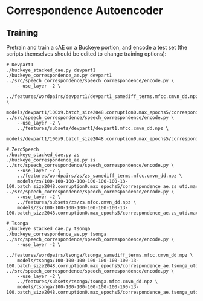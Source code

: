 Correspondence Autoencoder
==========================

Training
--------

Pretrain and train a cAE on a Buckeye portion, and encode a test set (the
scripts themselves should be edited to change training options):

    # Devpart1
    ./buckeye_stacked_dae.py devpart1
    ./buckeye_correspondence_ae.py devpart1
    ../src/speech_correspondence/speech_correspondence/encode.py \
        --use_layer -2 \
        ../features/wordpairs/devpart1/devpart1_samediff_terms.mfcc.cmvn_dd.npz \
        models/devpart1/100x9.batch_size2048.corruption0.max_epochs5/correspondence_ae.devpart1_utd.max_epochs120.reverseTrue.pkl
    ../src/speech_correspondence/speech_correspondence/encode.py \
        --use_layer -2 \
        ../features/subsets/devpart1/devpart1.mfcc.cmvn_dd.npz \
        models/devpart1/100x9.batch_size2048.corruption0.max_epochs5/correspondence_ae.devpart1_utd.max_epochs120.reverseTrue.pkl

    # ZeroSpeech
    ./buckeye_stacked_dae.py zs
    ./buckeye_correspondence_ae.py zs
    ../src/speech_correspondence/speech_correspondence/encode.py \
        --use_layer -2 \
        ../features/wordpairs/zs/zs_samediff_terms.mfcc.cmvn_dd.npz \
        models/zs/100-100-100-100-100-100-100-13-100.batch_size2048.corruption0.max_epochs5/correspondence_ae.zs_utd.max_epochs120.reverseTrue.pkl
    ../src/speech_correspondence/speech_correspondence/encode.py \
        --use_layer -2 \
        ../features/subsets/zs/zs.mfcc.cmvn_dd.npz \
        models/zs/100-100-100-100-100-100-100-13-100.batch_size2048.corruption0.max_epochs5/correspondence_ae.zs_utd.max_epochs120.reverseTrue.pkl

    # Tsonga
    ./buckeye_stacked_dae.py tsonga
    ./buckeye_correspondence_ae.py tsonga
    ../src/speech_correspondence/speech_correspondence/encode.py \
        --use_layer -2 \
        ../features/wordpairs/tsonga/tsonga_samediff_terms.mfcc.cmvn_dd.npz \
        models/tsonga/100-100-100-100-100-100-100-13-100.batch_size2048.corruption0.max_epochs5/correspondence_ae.tsonga_utd.max_epochs120.reverseTrue.pkl
    ../src/speech_correspondence/speech_correspondence/encode.py \
        --use_layer -2 \
        ../features/subsets/tsonga/tsonga.mfcc.cmvn_dd.npz \
        models/tsonga/100-100-100-100-100-100-100-13-100.batch_size2048.corruption0.max_epochs5/correspondence_ae.tsonga_utd.max_epochs120.reverseTrue.pkl
